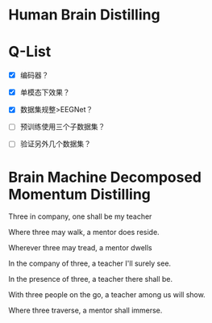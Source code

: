 # Human Brain Distilling


# Q-List
- [x] 编码器？
- [x] 单模态下效果？
- [x] 数据集规整>EEGNet？
- [ ] 预训练使用三个子数据集？
- [ ] 验证另外几个数据集？


# Brain Machine Decomposed Momentum Distilling

Three in company, one shall be my teacher

Where three may walk, a mentor does reside.

Wherever three may tread, a mentor dwells

In the company of three, a teacher I'll surely see.

In the presence of three, a teacher there shall be.

With three people on the go, a teacher among us will show.

Where three traverse, a mentor shall immerse.